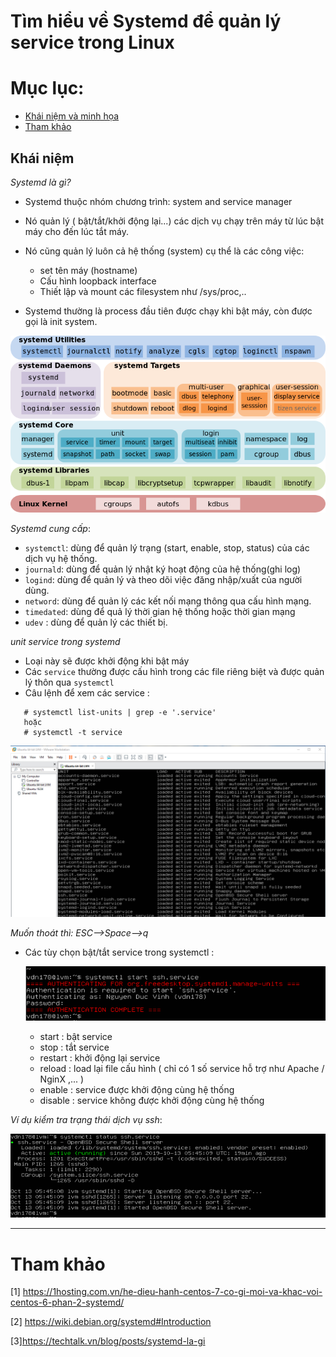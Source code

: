 # Tìm hiểu về Systemd để quản lý service trong Linux

# Mục lục:
* [Khái niệm và minh họa](#1)
* [Tham khảo](#tk)


## Khái niệm


 *Systemd là gì?*

 * Systemd thuộc nhóm chương trình: system and service manager
 * Nó quản lý ( bật/tắt/khởi động lại...) các dịch vụ chạy trên máy từ lúc bật máy cho đến lúc tắt máy.
 * Nó cũng quản lý luôn cả hệ thống (system) cụ thể là các công việc:
    
    - set tên máy (hostname)
    - Cấu hình loopback interface
    - Thiết lập và mount các filesystem như /sys/proc,..
 * Systemd thường là process đầu tiên được chạy khi bật máy, còn được gọi là init system.

![cautrucsystemd](../../images/cautrucsystemd.png)

*Systemd cung cấp*:

* `systemctl`: dùng để quản lý trạng (start, enable, stop, status) của các dịch vụ hệ thống.
* `journald`: dùng để quản lý nhật ký hoạt động của hệ thống(ghi log)
* `logind`: dùng để quản lý và theo dõi việc đăng nhập/xuất của người dùng.
* `netword`: dùng để quản lý các kết nối mạng thông qua cấu hình mạng.
* `timedated`: dùng để quả lý thời gian hệ thống hoặc thời gian mạng
* `udev` : dùng để quản lý các thiết bị.
 
*unit service trong systemd*

* Loại này sẽ được khởi động khi bật máy
* Các `service` thường được cấu hình trong các file riêng biệt và được quản lý thôn qua `systemctl`
* Câu lệnh để xem các service :
 ```
    # systemctl list-units | grep -e '.service'
    hoặc
    # systemctl -t service
```
![listservice](../../images/listservice.png)

*Muốn thoát thì: ESC-->Space-->q*

* Các tùy chọn bật/tắt service trong systemctl :

    ![startservice](../../images/startsystemd.png)

    -  start : bật service
    - stop : tắt service
    - restart : khởi động lại service
    -  reload : load lại file cấu hình ( chỉ có 1 số service hỗ trợ như Apache / NginX ,... )
    - enable : service được khởi động cùng hệ thống
    - disable : service không được khởi động cùng hệ thống

*Ví dụ kiểm tra trạng thái dịch vụ ssh*:

![statusssh](../../images/statussshservice.png)

---
# Tham khảo
[1] https://1hosting.com.vn/he-dieu-hanh-centos-7-co-gi-moi-va-khac-voi-centos-6-phan-2-systemd/


 [2] https://wiki.debian.org/systemd#Introduction

 [3]https://techtalk.vn/blog/posts/systemd-la-gi